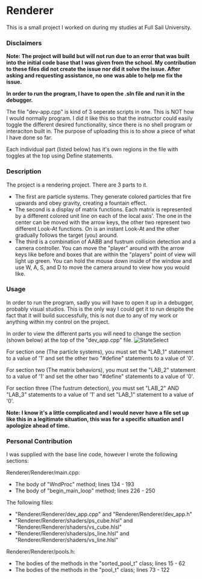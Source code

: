 # Renderer
This is a small project I worked on during my studies at Full Sail University.

### Disclaimers

**Note: The project will build but will not run due to an error that was built into the initial code base that I was given from the school. My contribution to these files did not create the issue nor did it solve the issue. After asking and requesting assistance, no one was able to help me fix the issue.**

**In order to run the program, I have to open the .sln file and run it in the debugger.**

The file "dev-app.cpp" is kind of 3 seperate scripts in one. This is NOT how I would normally program. I did it like this so that the instructor could easily toggle the different desired functionality, since there is no shell program or interaciton built in. The purpose of uploading this is to show a piece of what I have done so far.

Each individual part (listed below) has it's own regions in the file with toggles at the top using Define statements.

### Description

The project is a rendering project. There are 3 parts to it. 
-  The first are particle systems. They generate colored particles that fire upwards and obey gravity, creating a fountain effect.
-  The second is a display of matrix functions. Each matrix is represented by a different colored unit line on each of the local axis'. The one in the center can be moved with the arrow keys, the other two represent two different Look-At functions. On is an instant Look-At and the other gradually follows the target (you) around.
-  The third is a combination of AABB and fustrum collision detection and a camera controller. You can move the "player" around with the arrow keys like before and boxes that are within the "players" point of view will light up green. You can hold the mouse down inside of the window and use W, A, S, and D to move the camera around to view how you would like.

### Usage

In order to run the program, sadly you will have to open it up in a debugger, probably visual studios. This is the only way I could get it to run despite the fact that it will build successfully, this is not due to any of my work or anything within my control on the project.

In order to view the different parts you will need to change the section (shown below) at the top of the "dev_app.cpp" file.
![StateSelect](https://github.com/tidekiller237/Renderer/assets/42755734/c01e5433-3166-4fb7-8c5b-120ff6468cbd)

For section one (The particle systems), you must set the "LAB_1" statement to a value of '1' and set the other two "#define" statements to a value of '0'.

For section two (The matrix behaviors), you must set the "LAB_2" statement to a value of '1' and set the other two "#define" statements to a value of '0'.

For section three (The fustrum detection), you must set "LAB_2" AND "LAB_3" statements to a value of '1' and set "LAB_1" statement to a value of '0'.

**Note: I know it's a little complicated and I would never have a file set up like this in a legitimate situation, this was for a specific situation and I apologize ahead of time.**

### Personal Contribution
I was supplied with the base line code, however I wrote the following sections:

Renderer/Renderer/main.cpp:
  -  The body of "WndProc" method; lines 134 - 193
  -  The body of "begin_main_loop" method; lines 226 - 250

The following files:
  -  "Renderer/Renderer/dev_app.cpp" and "Renderer/Renderer/dev_app.h"
  -  "Renderer/Renderer/shaders/ps_cube.hlsl" and "Renderer/Renderer/shaders/vs_cube.hlsl"
  -  "Renderer/Renderer/shaders/ps_line.hlsl" and "Renderer/Renderer/shaders/vs_line.hlsl"

Renderer/Renderer/pools.h:
  -  The bodies of the methods in the "sorted_pool_t" class; lines 15 - 62
  -  The bodies of the methods in the "pool_t" class; lines 73 - 122
